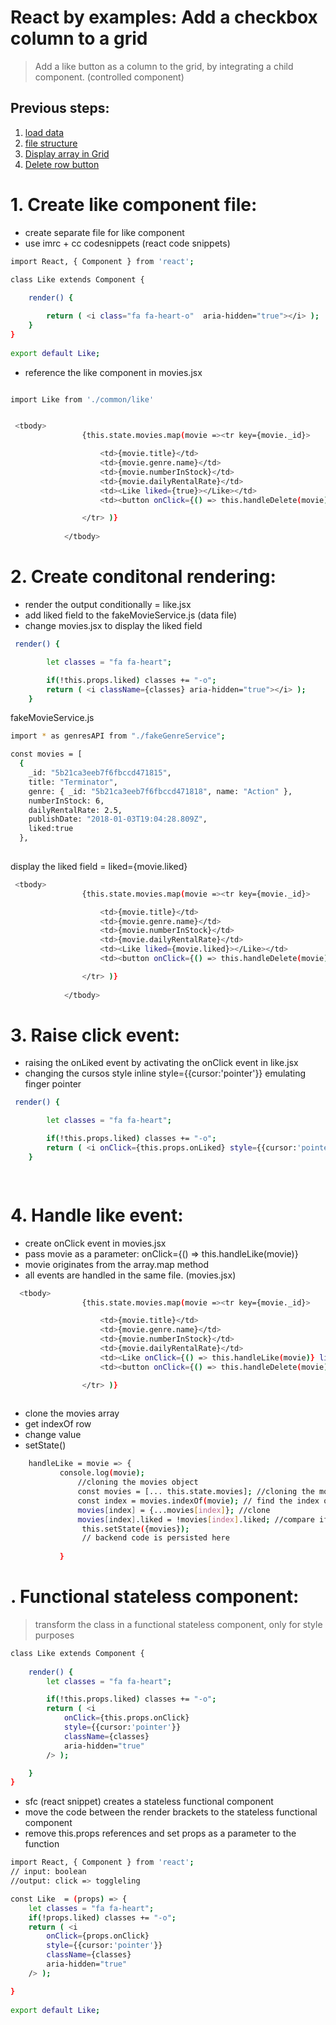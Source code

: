 # React by examples: Add a checkbox column to a grid

>Add a like button as a column to the grid, by integrating a child component. (controlled component)

## Previous steps:
1. [load data](/connectodata.md)
2. [file structure](/filestructure.md)
3. [Display array in Grid](/displayGrid.md)
3. [Delete row button](/deletrow.md)

# 1. Create like component file:

- create separate file for like component 
- use imrc + cc codesnippets (react code snippets)


```sh
import React, { Component } from 'react';

class Like extends Component {
    
    render() { 

        return ( <i class="fa fa-heart-o"  aria-hidden="true"></i> );
    }
}
 
export default Like;
```
- reference the like component in movies.jsx

```sh

import Like from './common/like'


 <tbody>
                {this.state.movies.map(movie =><tr key={movie._id}>

                    <td>{movie.title}</td>
                    <td>{movie.genre.name}</td>
                    <td>{movie.numberInStock}</td>
                    <td>{movie.dailyRentalRate}</td>
                    <td><Like liked={true}></Like></td>
                    <td><button onClick={() => this.handleDelete(movie)}  className="btn btn-danger btn-sm m-2">Delete</button>  </td>

                </tr> )}
                
            </tbody>
``` 


# 2. Create conditonal rendering:

- render the output conditionally = like.jsx
- add liked field to the fakeMovieService.js (data file)
- change movies.jsx to display the liked field

```sh
 render() { 

        let classes = "fa fa-heart";

        if(!this.props.liked) classes += "-o";
        return ( <i className={classes} aria-hidden="true"></i> );
    }
```

fakeMovieService.js 

```sh
import * as genresAPI from "./fakeGenreService";

const movies = [
  {
    _id: "5b21ca3eeb7f6fbccd471815",
    title: "Terminator",
    genre: { _id: "5b21ca3eeb7f6fbccd471818", name: "Action" },
    numberInStock: 6,
    dailyRentalRate: 2.5,
    publishDate: "2018-01-03T19:04:28.809Z",
    liked:true
  },
  
```
display the liked field = liked={movie.liked}

```sh 
 <tbody>
                {this.state.movies.map(movie =><tr key={movie._id}>

                    <td>{movie.title}</td>
                    <td>{movie.genre.name}</td>
                    <td>{movie.numberInStock}</td>
                    <td>{movie.dailyRentalRate}</td>
                    <td><Like liked={movie.liked}></Like></td>
                    <td><button onClick={() => this.handleDelete(movie)}  className="btn btn-danger btn-sm m-2">Delete</button>  </td>

                </tr> )}
                
            </tbody>
```

# 3.  Raise click event:

- raising the onLiked event by activating the onClick event in like.jsx 
- changing the cursos style inline style={{cursor:'pointer'}} emulating finger pointer


```sh
 render() { 

        let classes = "fa fa-heart";

        if(!this.props.liked) classes += "-o";
        return ( <i onClick={this.props.onLiked} style={{cursor:'pointer'}}className={classes} aria-hidden="true"></i> );
    }

   
```


# 4.  Handle like event:

- create onClick event in movies.jsx 
- pass movie as a parameter: onClick={() => this.handleLike(movie)}
- movie originates from the array.map method 
- all events are handled in the same file. (movies.jsx)

```sh
  <tbody>
                {this.state.movies.map(movie =><tr key={movie._id}>

                    <td>{movie.title}</td>
                    <td>{movie.genre.name}</td>
                    <td>{movie.numberInStock}</td>
                    <td>{movie.dailyRentalRate}</td>
                    <td><Like onClick={() => this.handleLike(movie)} liked={movie.liked}></Like></td>
                    <td><button onClick={() => this.handleDelete(movie)}  className="btn btn-danger btn-sm m-2">Delete</button>  </td>

                </tr> )}
            

```
- clone the movies array
- get indexOf row
- change value 
- setState()

```sh
    handleLike = movie => {
           console.log(movie);
               //cloning the movies object
               const movies = [... this.state.movies]; //cloning the movies object
               const index = movies.indexOf(movie); // find the index of the movie object (paramenter )
               movies[index] = {...movies[index]}; //clone 
               movies[index].liked = !movies[index].liked; //compare if not the same
                this.setState({movies});
                // backend code is persisted here 
 
           }
```
# .  Functional stateless component:
> transform the class in a  functional stateless component, only for style purposes

```sh
class Like extends Component {
    
    render() { 
        let classes = "fa fa-heart";

        if(!this.props.liked) classes += "-o";
        return ( <i 
            onClick={this.props.onClick} 
            style={{cursor:'pointer'}}
            className={classes} 
            aria-hidden="true"
        /> );

    }
}
```
- sfc (react snippet) creates a stateless functional component
- move the code between the render brackets to the stateless functional component
- remove this.props references and set props as a parameter to the function 

```sh
import React, { Component } from 'react';
// input: boolean
//output: click => toggleling

const Like  = (props) => {
    let classes = "fa fa-heart";    
    if(!props.liked) classes += "-o";
    return ( <i 
        onClick={props.onClick} 
        style={{cursor:'pointer'}}
        className={classes} 
        aria-hidden="true"
    /> );

}
 
export default Like;
``` 

 

